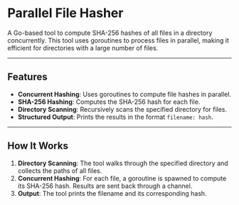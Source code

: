 # Parallel File Hasher

A Go-based tool to compute SHA-256 hashes of all files in a directory concurrently. This tool uses goroutines to process files in parallel, making it efficient for directories with a large number of files.

---

## Features
- **Concurrent Hashing**: Uses goroutines to compute file hashes in parallel.
- **SHA-256 Hashing**: Computes the SHA-256 hash for each file.
- **Directory Scanning**: Recursively scans the specified directory for files.
- **Structured Output**: Prints the results in the format `filename: hash`.

---

## How It Works 
1. **Directory Scanning**:
   The tool walks through the specified directory and collects the paths of all files.
2. **Concurrent Hashing**:
   For each file, a goroutine is spawned to compute its SHA-256 hash.
   Results are sent back through a channel.
3. **Output**:
   The tool prints the filename and its corresponding hash.




